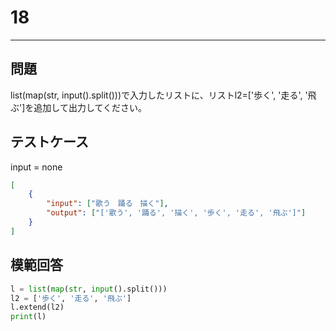 # 18

---
## 問題

list(map(str, input().split()))で入力したリストに、リストl2=['歩く', '走る', '飛ぶ']を追加して出力してください。

## テストケース
input = none
```json
[
	{
		"input": ["歌う　踊る　描く"],
		"output": ["['歌う', '踊る', '描く', '歩く', '走る', '飛ぶ']"]
  	}
]
```

## 模範回答
```python
l = list(map(str, input().split()))
l2 = ['歩く', '走る', '飛ぶ']
l.extend(l2)
print(l)
```